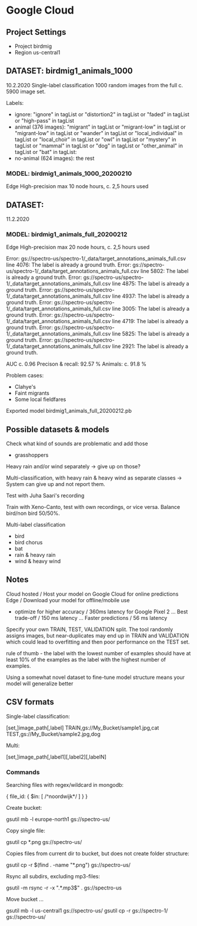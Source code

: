 
# Google Cloud

## Project Settings

* Project birdmig
* Region us-central1


## DATASET: birdmig1_animals_1000

10.2.2020
Single-label classification
1000 random images from the full c. 5900 image set.

Labels:
- ignore: "ignore" in tagList or "distortion2" in tagList or "faded" in tagList or "high-pass" in tagList
- animal (376 images): "migrant" in tagList or "migrant-low" in tagList or "migrant-low" in tagList or "wander" in tagList or "local_individual" in tagList or "local_choir" in tagList or "owl" in tagList or "mystery" in tagList or "mammal" in tagList or "dog" in tagList or "other_animal" in tagList or "bat" in tagList:
- no-animal (624 images): the rest

### MODEL: birdmig1_animals_1000_20200210

Edge
High-precision
max 10 node hours, c. 2,5 hours used


## DATASET: 

11.2.2020

### MODEL: birdmig1_animals_full_20200212

Edge
High-precision
max 20 node hours, c. 2,5 hours used

  Error: gs://spectro-us/spectro-1/_data/target_annotations_animals_full.csv line 4076: The label is already a ground truth.
  Error: gs://spectro-us/spectro-1/_data/target_annotations_animals_full.csv line 5802: The label is already a ground truth.
  Error: gs://spectro-us/spectro-1/_data/target_annotations_animals_full.csv line 4875: The label is already a ground truth.
  Error: gs://spectro-us/spectro-1/_data/target_annotations_animals_full.csv line 4937: The label is already a ground truth.
  Error: gs://spectro-us/spectro-1/_data/target_annotations_animals_full.csv line 3005: The label is already a ground truth.
  Error: gs://spectro-us/spectro-1/_data/target_annotations_animals_full.csv line 4719: The label is already a ground truth.
  Error: gs://spectro-us/spectro-1/_data/target_annotations_animals_full.csv line 5825: The label is already a ground truth.
  Error: gs://spectro-us/spectro-1/_data/target_annotations_animals_full.csv line 2921: The label is already a ground truth.

AUC c. 0.96
Precison & recall: 92.57 %
Animals: c. 91.8 %


Problem cases:
- Clahye's
- Faint migrants
- Some local fieldfares

Exported model birdmig1_animals_full_20200212.pb


## Possible datasets & models

Check what kind of sounds are problematic and add those
- grasshoppers

Heavy rain and/or wind separately -> give up on those?

Multi-classification, with heavy rain & heavy wind as separate classes -> System can give up and not report them.

Test with Juha Saari's recording

Train with Xeno-Canto, test with own recordings, or vice versa. Balance bird/non bird 50/50%.

Multi-label classification
- bird
- bird chorus
- bat
- rain & heavy rain
- wind & heavy wind


## Notes

Cloud hosted / Host your model on Google Cloud for online predictions
Edge / Download your model for offline/mobile use
- optimize for higher accuracy / 360ms latency for Google Pixel 2 ... Best trade-off / 150 ms latency ... Faster predictions / 56 ms latency


Specify your own TRAIN, TEST, VALIDATION split. The tool randomly assigns images, but near-duplicates may end up in TRAIN and VALIDATION which could lead to overfitting and then poor performance on the TEST set.

rule of thumb - the label with the lowest number of examples should have at least 10% of the examples as the label with the highest number of examples.

Using a somewhat novel dataset to fine-tune model structure means your model will generalize better


## CSV formats

Single-label classification:

[set,]image_path[,label]
TRAIN,gs://My_Bucket/sample1.jpg,cat
TEST,gs://My_Bucket/sample2.jpg,dog

Multi:

[set,]image_path[,label1][,label2][,labelN]


### Commands

Searching files with regex/wildcard in mongodb:

  { file_id: { $in: [ /^noordwijk*/ ] } }


Create bucket:

  gsutil mb -l europe-north1 gs://spectro-us/


Copy single file:

  gsutil cp *.png gs://spectro-us/


Copies files from current dir to bucket, but does not create folder structure:

  gsutil cp -r $(find . -name "*.png") gs://spectro-us/


Rsync all subdirs, excluding mp3-files:

  gsutil -m rsync -r -x ".*.mp3$" . gs://spectro-us


Move bucket ...

  gsutil mb -l us-central1 gs://spectro-us/
  gsutil cp -r gs://spectro-1/ gs://spectro-us/



